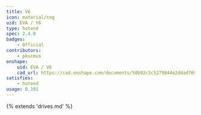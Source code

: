 ```yaml
---
title: V6
icon: material/cog
uid: EVA / V6
type: hotend
spec: 2.4.0
badges:
    - Official
contributors: 
    - pkucmus
onshape: 
    uid: EVA / V6
    cad_url: https://cad.onshape.com/documents/50b92c5c5279844e2ddad769/w/57db373f81d4ca1f9de451fe/e/9472e6dc4bde87bd27cfade0
satisfies:
    - hotend
usage: 0.191
---
```


{% extends 'drives.md' %}
